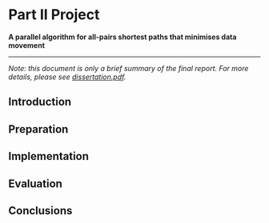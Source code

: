 # Part II Project

**A parallel algorithm for all-pairs shortest paths that minimises data movement**

---

_Note: this document is only a brief summary of the final report. For more details, please see [dissertation.pdf](dissertation/dissertation.pdf)._

## Introduction

## Preparation

## Implementation

## Evaluation

## Conclusions
